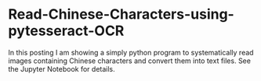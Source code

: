# Read-Chinese-Characters-using-pytesseract-OCR

In this posting I am showing a simply python program to systematically read images containing Chinese characters and convert them into text files. See the Jupyter Notebook for details.
